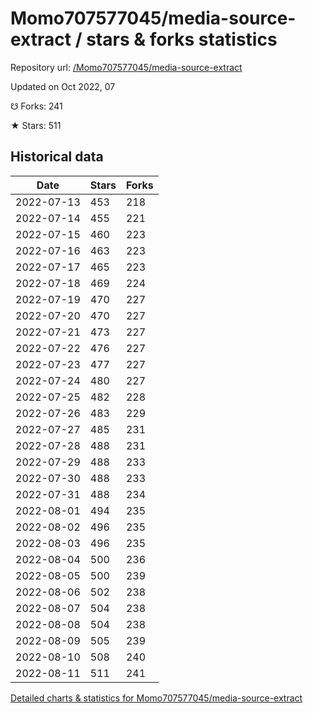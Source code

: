 # Momo707577045/media-source-extract / stars & forks statistics

Repository url: [/Momo707577045/media-source-extract](https://github.com/Momo707577045/media-source-extract)

Updated on Oct 2022, 07

☋ Forks: 241

★ Stars: 511

## Historical data
| Date | Stars | Forks |
|------|-------|-------|
| 2022-07-13 | 453 | 218 | 
| 2022-07-14 | 455 | 221 | 
| 2022-07-15 | 460 | 223 | 
| 2022-07-16 | 463 | 223 | 
| 2022-07-17 | 465 | 223 | 
| 2022-07-18 | 469 | 224 | 
| 2022-07-19 | 470 | 227 | 
| 2022-07-20 | 470 | 227 | 
| 2022-07-21 | 473 | 227 | 
| 2022-07-22 | 476 | 227 | 
| 2022-07-23 | 477 | 227 | 
| 2022-07-24 | 480 | 227 | 
| 2022-07-25 | 482 | 228 | 
| 2022-07-26 | 483 | 229 | 
| 2022-07-27 | 485 | 231 | 
| 2022-07-28 | 488 | 231 | 
| 2022-07-29 | 488 | 233 | 
| 2022-07-30 | 488 | 233 | 
| 2022-07-31 | 488 | 234 | 
| 2022-08-01 | 494 | 235 | 
| 2022-08-02 | 496 | 235 | 
| 2022-08-03 | 496 | 235 | 
| 2022-08-04 | 500 | 236 | 
| 2022-08-05 | 500 | 239 | 
| 2022-08-06 | 502 | 238 | 
| 2022-08-07 | 504 | 238 | 
| 2022-08-08 | 504 | 238 | 
| 2022-08-09 | 505 | 239 | 
| 2022-08-10 | 508 | 240 | 
| 2022-08-11 | 511 | 241 | 


[Detailed charts & statistics for Momo707577045/media-source-extract](https://reviewgithub.com/rep/Momo707577045/media-source-extract)
